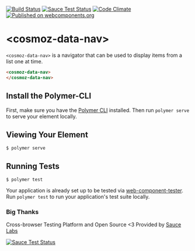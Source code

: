 [![Build Status](https://travis-ci.org/Neovici/cosmoz-data-nav.svg?branch=master)](https://travis-ci.org/Neovici/cosmoz-data-nav)
[![Sauce Test Status](https://saucelabs.com/buildstatus/nomego)](https://saucelabs.com/u/nomego)
[![Code Climate](https://codeclimate.com/github/codeclimate/codeclimate/badges/gpa.svg)](https://codeclimate.com/github/Neovici/cosmoz-data-nav)
[![Published on webcomponents.org](https://img.shields.io/badge/webcomponents.org-published-blue.svg)](https://www.webcomponents.org/element/Neovici/cosmoz-data-nav)

# &lt;cosmoz-data-nav&gt;

`<cosmoz-data-nav>` is a navigator that can be used to display items from a list one at time.

<!--
```
<custom-element-demo>
  <template>
    <script src="../webcomponentsjs/webcomponents-lite.js"></script>
    <link rel="import" href="cosmoz-data-nav.html">
    <next-code-block></next-code-block>
  </template>
</custom-element-demo>
```
-->
```html
<cosmoz-data-nav>
</cosmoz-data-nav>
```

## Install the Polymer-CLI

First, make sure you have the [Polymer CLI](https://www.npmjs.com/package/polymer-cli) installed. Then run `polymer serve` to serve your element locally.

## Viewing Your Element

```
$ polymer serve
```

## Running Tests

```
$ polymer test
```

Your application is already set up to be tested via [web-component-tester](https://github.com/Polymer/web-component-tester). Run `polymer test` to run your application's test suite locally.

### Big Thanks

Cross-browser Testing Platform and Open Source <3 Provided by [Sauce Labs][sauce_homepage]

[![Sauce Test Status](https://saucelabs.com/browser-matrix/nomego.svg)](https://saucelabs.com/u/nomego)

[sauce_homepage]: https://saucelabs.com
